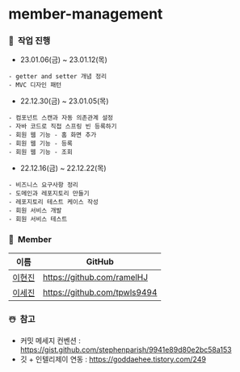 # member-management

### 🎅&nbsp;&nbsp;작업 진행
- 23.01.06(금) ~ 23.01.12(목)
```
- getter and setter 개념 정리
- MVC 디자인 패턴
```

- 22.12.30(금) ~ 23.01.05(목)
```
- 컴포넌트 스캔과 자동 의존관계 설정
- 자바 코드로 직접 스프링 빈 등록하기
- 회원 웹 기능 - 홈 화면 추가
- 회원 웹 기능 - 등록
- 회원 웹 기능 - 조회
```

- 22.12.16(금) ~ 22.12.22(목)
```
- 비즈니스 요구사항 정리
- 도메인과 레포지토리 만들기
- 레포지토리 테스트 케이스 작성
- 회원 서비스 개발
- 회원 서비스 테스트
```


### 🎄&nbsp;&nbsp;Member
|이름|GitHub|
|--|--|
|[이현진](https://github.com/ramelHJ)| https://github.com/ramelHJ |
|[이세진](https://github.com/tpwls9494)| https://github.com/tpwls9494 |


### ☃️&nbsp;&nbsp;참고
- 커밋 메세지 컨벤션 : https://gist.github.com/stephenparish/9941e89d80e2bc58a153
- 깃 + 인텔리제이 연동 : https://goddaehee.tistory.com/249
